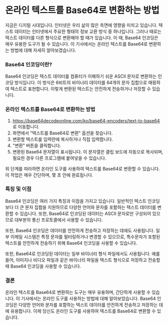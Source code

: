 온라인 텍스트를 Base64로 변환하는 방법
========================

지금은 디지털 시대입니다. 인터넷은 우리 삶의 많은 측면에 영향을 미치고 있습니다. 텍스트 데이터는 인터넷에서 주요한 형태의 정보 교환 방식 중 하나입니다. 그러나 때로는 텍스트 데이터를 다른 형식으로 변환해야 할 때가 있습니다. 이 때, Base64 인코딩은 매우 유용한 도구가 될 수 있습니다. 이 기사에서는 온라인 텍스트를 Base64로 변환하는 방법에 대해 자세히 알아보겠습니다.

### Base64 인코딩이란?

Base64 인코딩은 텍스트 데이터를 컴퓨터가 이해하기 쉬운 ASCII 문자로 변환하는 인코딩 방식입니다. 이 방식은 6비트의 바이너리 데이터를 64개의 문자 집합으로 매핑하여 텍스트로 표현합니다. 이렇게 변환된 텍스트는 안전하게 전송하거나 저장할 수 있습니다.

### 온라인 텍스트를 Base64로 변환하는 방법

1. <https://base64decodeonline.com/ko/base64-encoders/text-to-base64>로 이동합니다.
2. 화면에서 "텍스트를 Base64로 변환" 옵션을 찾습니다.
3. 변환할 텍스트를 입력란에 복사하거나 직접 입력합니다.
4. "변환" 버튼을 클릭합니다.
5. 변환된 Base64 문자열이 표시됩니다. 이 문자열은 클립 보드에 자동으로 복사되며, 필요한 경우 다른 프로그램에 붙여넣을 수 있습니다.

위 단계를 따라하면 온라인 도구를 사용하여 텍스트를 Base64로 변환할 수 있습니다. 이 작업은 매우 간단하며, 몇 초 안에 완료됩니다.

### 특징 및 이점

Base64 인코딩은 여러 가지 특징과 이점을 가지고 있습니다. 일반적인 텍스트 인코딩보다 더 큰 문자 집합을 지원하므로 다양한 언어와 문자를 포함하는 텍스트 데이터를 변환할 수 있습니다. 또한, Base64로 인코딩된 데이터는 ASCII 문자로만 구성되어 있으므로 대부분의 통신 프로토콜에서 사용할 수 있습니다.

또한, Base64 인코딩은 데이터를 안전하게 전송하고 저장하는 데에도 사용됩니다. 일부 이메일 시스템은 특정 문자를 필터링하거나 변경할 수 있으므로, 특수문자가 포함된 텍스트를 안전하게 전송하기 위해 Base64 인코딩을 사용할 수 있습니다.

또한, Base64로 인코딩된 데이터는 일부 바이너리 형식 파일에서도 사용됩니다. 예를 들어, 이미지나 비디오 파일과 같은 바이너리 파일을 텍스트 형식으로 저장하고 전송할 때 Base64 인코딩을 사용할 수 있습니다.

### 결론

온라인 텍스트를 Base64로 변환하는 도구는 매우 유용하며, 간단하게 사용할 수 있습니다. 이 기사에서는 온라인 도구를 사용하는 방법에 대해 알아보았습니다. Base64 인코딩은 다양한 언어와 문자를 포함하는 텍스트 데이터를 안전하게 전송하고 저장하는 데에 유용합니다. 이제 당신도 온라인 도구를 사용하여 텍스트를 Base64로 변환할 수 있습니다.
